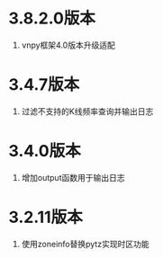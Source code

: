 # 3.8.2.0版本

1. vnpy框架4.0版本升级适配

# 3.4.7版本
1. 过滤不支持的K线频率查询并输出日志

# 3.4.0版本
1. 增加output函数用于输出日志

# 3.2.11版本

1. 使用zoneinfo替换pytz实现时区功能
